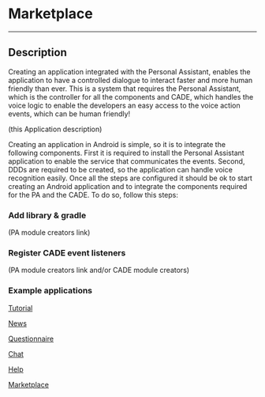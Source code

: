 # Marketplace

---

## Description

Creating an application integrated with the Personal Assistant, enables the application to have a controlled dialogue to interact faster and more human friendly than ever.
This is a system that requires the Personal Assistant, which is the controller for all the components and CADE, which handles the voice logic to enable the developers an easy access to the voice action events, which can be human friendly!

(this Application description)

Creating an application in Android is simple, so it is to integrate the following components.
First it is required to install the Personal Assistant application to enable the service that communicates the events.
Second, DDDs are required to be created, so the application can handle voice recognition easily.
Once all the steps are configured it should be ok to start creating an Android application and to integrate the components required for the PA and the CADE. To do so, follow this steps:


### Add library & gradle

(PA module creators link)

### Register CADE event listeners

(PA module creators link and/or CADE module creators)

### Example applications

[Tutorial](https://github.com/ALFREDProject/Tutorial/)

[News](https://github.com/ALFREDProject/News/)

[Questionnaire](https://github.com/ALFREDProject/Questionnaire/)

[Chat](https://github.com/ALFREDProject/Chat/)

[Help](https://github.com/ALFREDProject/Help/)

[Marketplace](https://github.com/ALFREDProject/Marketplace/)
